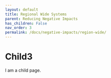 ```yaml
---
layout: default
title: Regional Wide Systems
parent: Reducing Negative Impacts
has_children: False
nav_order: 3
permalink: /docs/negative-impacts/region-wide/
---
```


# Child3

I am a child page.
